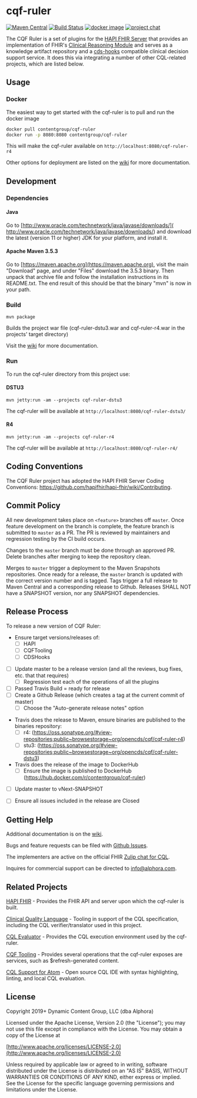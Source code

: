 # cqf-ruler

[![Maven Central](https://maven-badges.herokuapp.com/maven-central/org.opencds.cqf/cqf-ruler-r4/badge.svg)](https://maven-badges.herokuapp.com/maven-central/org.opencds.cqf/cqf-ruler-r4) [![Build Status](https://www.travis-ci.com/DBCG/cqf-ruler.svg?branch=master)](https://www.travis-ci.com/DBCG/cqf-ruler) [![docker image](https://img.shields.io/docker/v/contentgroup/cqf-ruler/latest?style=flat&color=brightgreen&label=docker%20image)](https://hub.docker.com/r/contentgroup/cqf-ruler/tags) [![project chat](https://img.shields.io/badge/zulip-join_chat-brightgreen.svg)](https://chat.fhir.org/#narrow/stream/179220-cql)

The CQF Ruler is a set of plugins for the [HAPI FHIR Server](https://github.com/hapifhir/hapi-fhir-jpaserver-starter) that provides an implementation of FHIR's [Clinical Reasoning Module](
http://hl7.org/fhir/clinicalreasoning-module.html) and serves as a
knowledge artifact repository and a [cds-hooks](https://cds-hooks.org/) compatible clinical decision support service. It does this via integrating a number of other CQL-related projects, which are listed below.

## Usage

### Docker

The easiest way to get started with the cqf-ruler is to pull and run the docker image

```bash
docker pull contentgroup/cqf-ruler
docker run -p 8080:8080 contentgroup/cqf-ruler
```

This will make the cqf-ruler available on `http://localhost:8080/cqf-ruler-r4`

Other options for deployment are listed on the [wiki](https://github.com/DBCG/cqf-ruler/wiki) for more documentation.

## Development

### Dependencies

#### Java

Go to [http://www.oracle.com/technetwork/java/javase/downloads/](
http://www.oracle.com/technetwork/java/javase/downloads/) and download the
latest (version 11 or higher) JDK for your platform, and install it.

#### Apache Maven 3.5.3

Go to [https://maven.apache.org](https://maven.apache.org), visit the main
"Download" page, and under "Files" download the 3.5.3 binary.  Then unpack that archive file and follow the installation
instructions in its README.txt.  The end result of this should be that the
binary "mvn" is now in your path.

### Build

`mvn package`

Builds the project war file (cqf-ruler-dstu3.war and cqf-ruler-r4.war in the projects' target directory)

Visit the [wiki](https://github.com/DBCG/cqf-ruler/wiki) for more documentation.

### Run

To run the cqf-ruler directory from this project use:

#### DSTU3

`mvn jetty:run -am --projects cqf-ruler-dstu3`

The cqf-ruler will be available at `http://localhost:8080/cqf-ruler-dstu3/`

#### R4

`mvn jetty:run -am --projects cqf-ruler-r4`

The cqf-ruler will be available at `http://localhost:8080/cqf-ruler-r4/`

## Coding Conventions

The CQF Ruler project has adopted the HAPI FHIR Server Coding Conventions: https://github.com/hapifhir/hapi-fhir/wiki/Contributing.

## Commit Policy

All new development takes place on `<feature>` branches off `master`. Once feature development on the branch is complete, the feature branch is submitted to `master` as a PR. The PR is reviewed by maintainers and regression testing by the CI build occurs.

Changes to the `master` branch must be done through an approved PR. Delete branches after merging to keep the repository clean.

Merges to `master` trigger a deployment to the Maven Snapshots repositories. Once ready for a release, the `master` branch is updated with the correct version number and is tagged. Tags trigger a full release to Maven Central and a corresponding release to Github. Releases SHALL NOT have a SNAPSHOT version, nor any SNAPSHOT dependencies.

## Release Process
To release a new version of CQF Ruler:
- Ensure target versions/releases of:
   - [ ] HAPI
   - [ ] CQFTooling
   - [ ] CDSHooks
- [ ] Update master to be a release version (and all the reviews, bug fixes, etc. that that requires)
   - [ ] Regression test each of the operations of all the plugins
- [ ] Passed Travis Build = ready for release
- [ ] Create a Github Release (which creates a tag at the current commit of master)
   - [ ] Choose the "Auto-generate release notes" option
- Travis does the release to Maven, ensure binaries are published to the binaries repository:
   - [ ]  r4: (https://oss.sonatype.org/#view-repositories;public~browsestorage~org/opencds/cqf/cqf-ruler-r4)
   - [ ] stu3: (https://oss.sonatype.org/#view-repositories;public~browsestorage~org/opencds/cqf/cqf-ruler-dstu3)
- Travis does the release of the image to DockerHub
   - [ ] Ensure the image is published to DockerHub (https://hub.docker.com/r/contentgroup/cqf-ruler)
- [ ] Update master to vNext-SNAPSHOT
- [ ] Ensure all issues included in the release are Closed


## Getting Help

Additional documentation is on the [wiki](https://github.com/DBCG/cqf-ruler/wiki).

Bugs and feature requests can be filed with [Github Issues](https://github.com/cqframework/cqf-ruler/issues).

The implementers are active on the official FHIR [Zulip chat for CQL](https://chat.fhir.org/#narrow/stream/179220-cql).

Inquires for commercial support can be directed to [info@alphora.com](info@alphora.com).

## Related Projects

[HAPI FHIR](https://github.com/hapifhir) - Provides the FHIR API and server upon which the cqf-ruler is built.

[Clinical Quality Language](https://github.com/cqframework/clinical_quality_language) - Tooling in support of the CQL specification, including the CQL verifier/translator used in this project.

[CQL Evaluator](https://github.com/DBCG/cql-evaluator) - Provides the CQL execution environment used by the cqf-ruler.

[CQF Tooling](https://github.com/cqframework/cqf-tooling) - Provides several operations that the cqf-ruler exposes are services, such as $refresh-generated content.

[CQL Support for Atom](https://atom.io/packages/language-cql) - Open source CQL IDE with syntax highlighting, linting, and local CQL evaluation.

## License

Copyright 2019+ Dynamic Content Group, LLC (dba Alphora)

Licensed under the Apache License, Version 2.0 (the "License");
you may not use this file except in compliance with the License.
You may obtain a copy of the License at

[http://www.apache.org/licenses/LICENSE-2.0](http://www.apache.org/licenses/LICENSE-2.0)

Unless required by applicable law or agreed to in writing, software
distributed under the License is distributed on an "AS IS" BASIS,
WITHOUT WARRANTIES OR CONDITIONS OF ANY KIND, either express or implied.
See the License for the specific language governing permissions and
limitations under the License.
